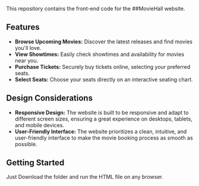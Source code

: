 This repository contains the front-end code for the ##MovieHall website.

## Features

* **Browse Upcoming Movies:** Discover the latest releases and find movies you'll love.
* **View Showtimes:** Easily check showtimes and availability for movies near you.
* **Purchase Tickets:** Securely buy tickets online, selecting your preferred seats.
* **Select Seats:** Choose your seats directly on an interactive seating chart.


## Design Considerations

* **Responsive Design:** The website is built to be responsive and adapt to different screen sizes, ensuring a great experience on desktops, tablets, and mobile devices.
* **User-Friendly Interface:** The website prioritizes a clean, intuitive, and user-friendly interface to make the movie booking process as smooth as possible.

## Getting Started

Just Download the folder and run the HTML file on any browser.




